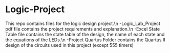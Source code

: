 # Logic-Project
This repo contains files for the logic design project.\n
-Logic_Lab_Project pdf file contains the project requirements and explanation.\n
-Excel State Table file contains the state table of the design, the name of each state and the equations of the LEDs.\n
-Project Quartus Folder contains the Quartus II design of the circuits used in this project (except 555 timers)
